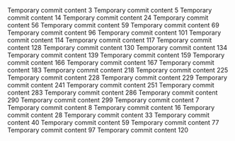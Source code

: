 Temporary commit content 3
Temporary commit content 5
Temporary commit content 14
Temporary commit content 24
Temporary commit content 56
Temporary commit content 59
Temporary commit content 69
Temporary commit content 96
Temporary commit content 101
Temporary commit content 114
Temporary commit content 117
Temporary commit content 128
Temporary commit content 130
Temporary commit content 134
Temporary commit content 139
Temporary commit content 159
Temporary commit content 166
Temporary commit content 167
Temporary commit content 183
Temporary commit content 218
Temporary commit content 225
Temporary commit content 228
Temporary commit content 229
Temporary commit content 241
Temporary commit content 251
Temporary commit content 283
Temporary commit content 286
Temporary commit content 290
Temporary commit content 299
Temporary commit content 7
Temporary commit content 8
Temporary commit content 16
Temporary commit content 28
Temporary commit content 33
Temporary commit content 40
Temporary commit content 59
Temporary commit content 77
Temporary commit content 97
Temporary commit content 120
